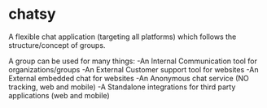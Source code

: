 chatsy
============================================================================================

A flexible chat application (targeting all platforms) which follows the structure/concept of groups. 

A group can be used for many things:
-An Internal Communication tool for organizations/groups
-An External Customer support tool for websites
-An External embedded chat for websites
-An Anonymous chat service (NO tracking, web and mobile) 
-A Standalone integrations for third party applications (web and mobile)